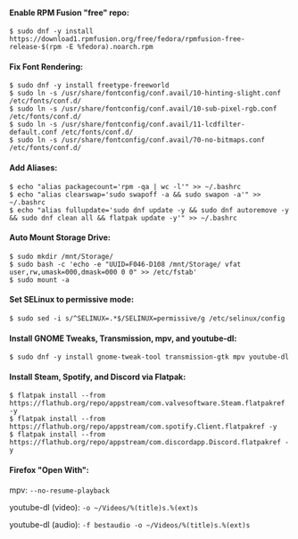 #### Enable RPM Fusion "free" repo:
```
$ sudo dnf -y install https://download1.rpmfusion.org/free/fedora/rpmfusion-free-release-$(rpm -E %fedora).noarch.rpm
```

#### Fix Font Rendering:
```
$ sudo dnf -y install freetype-freeworld
$ sudo ln -s /usr/share/fontconfig/conf.avail/10-hinting-slight.conf /etc/fonts/conf.d/
$ sudo ln -s /usr/share/fontconfig/conf.avail/10-sub-pixel-rgb.conf /etc/fonts/conf.d/
$ sudo ln -s /usr/share/fontconfig/conf.avail/11-lcdfilter-default.conf /etc/fonts/conf.d/
$ sudo ln -s /usr/share/fontconfig/conf.avail/70-no-bitmaps.conf /etc/fonts/conf.d/
```

#### Add Aliases:
```
$ echo "alias packagecount='rpm -qa | wc -l'" >> ~/.bashrc
$ echo "alias clearswap='sudo swapoff -a && sudo swapon -a'" >> ~/.bashrc
$ echo "alias fullupdate='sudo dnf update -y && sudo dnf autoremove -y && sudo dnf clean all && flatpak update -y'" >> ~/.bashrc
```

#### Auto Mount Storage Drive:
```
$ sudo mkdir /mnt/Storage/
$ sudo bash -c 'echo -e "UUID=F046-D108 /mnt/Storage/ vfat user,rw,umask=000,dmask=000 0 0" >> /etc/fstab'
$ sudo mount -a
```

#### Set SELinux to permissive mode:
```
$ sudo sed -i s/^SELINUX=.*$/SELINUX=permissive/g /etc/selinux/config
```

#### Install GNOME Tweaks, Transmission, mpv, and youtube-dl:
```
$ sudo dnf -y install gnome-tweak-tool transmission-gtk mpv youtube-dl
```

#### Install Steam, Spotify, and Discord via Flatpak:
```
$ flatpak install --from https://flathub.org/repo/appstream/com.valvesoftware.Steam.flatpakref -y
$ flatpak install --from https://flathub.org/repo/appstream/com.spotify.Client.flatpakref -y
$ flatpak install --from https://flathub.org/repo/appstream/com.discordapp.Discord.flatpakref -y
```

#### Firefox "Open With":
mpv:
`--no-resume-playback`

youtube-dl (video):
`-o ~/Videos/%(title)s.%(ext)s`

youtube-dl (audio):
`-f bestaudio -o ~/Videos/%(title)s.%(ext)s`
